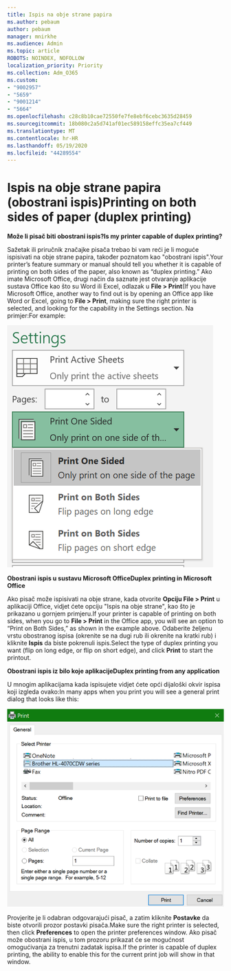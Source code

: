```yaml
---
title: Ispis na obje strane papira
ms.author: pebaum
author: pebaum
manager: mnirkhe
ms.audience: Admin
ms.topic: article
ROBOTS: NOINDEX, NOFOLLOW
localization_priority: Priority
ms.collection: Adm_O365
ms.custom:
- "9002957"
- "5659"
- "9001214"
- "5664"
ms.openlocfilehash: c28c8b10cae72550fe7fe8ebf6cebc3635d28459
ms.sourcegitcommit: 18b080c2a5d741af01ec589158effc35ea7cf449
ms.translationtype: MT
ms.contentlocale: hr-HR
ms.lasthandoff: 05/19/2020
ms.locfileid: "44289554"
---
```

# <a name="printing-on-both-sides-of-paper-duplex-printing"></a><span data-ttu-id="2e0f0-102">Ispis na obje strane papira (obostrani ispis)</span><span class="sxs-lookup"><span data-stu-id="2e0f0-102">Printing on both sides of paper (duplex printing)</span></span>

<span data-ttu-id="2e0f0-103">**Može li pisač biti obostrani ispis?**</span><span class="sxs-lookup"><span data-stu-id="2e0f0-103">**Is my printer capable of duplex printing?**</span></span>

<span data-ttu-id="2e0f0-104">Sažetak ili priručnik značajke pisača trebao bi vam reći je li moguće ispisivati na obje strane papira, također poznatom kao "obostrani ispis".</span><span class="sxs-lookup"><span data-stu-id="2e0f0-104">Your printer’s feature summary or manual should tell you whether it is capable of printing on both sides of the paper, also known as “duplex printing.”</span></span> <span data-ttu-id="2e0f0-105">Ako imate Microsoft Office, drugi način da saznate jest otvaranje aplikacije sustava Office kao što su Word ili Excel, odlazak u **File > Print**(</span><span class="sxs-lookup"><span data-stu-id="2e0f0-105">If you have Microsoft Office, another way to find out is by opening an Office app like Word or Excel, going to **File > Print**, making sure the right printer is selected, and looking for the capability in the Settings section.</span></span> <span data-ttu-id="2e0f0-106">Na primjer:</span><span class="sxs-lookup"><span data-stu-id="2e0f0-106">For example:</span></span> 

![Postavke pisača](media/print-settings.png)

<span data-ttu-id="2e0f0-108">**Obostrani ispis u sustavu Microsoft Office**</span><span class="sxs-lookup"><span data-stu-id="2e0f0-108">**Duplex printing in Microsoft Office**</span></span>

<span data-ttu-id="2e0f0-109">Ako pisač može ispisivati na obje strane, kada otvorite **Opciju File > Print** u aplikaciji Office, vidjet ćete opciju "Ispis na obje strane", kao što je prikazano u gornjem primjeru.</span><span class="sxs-lookup"><span data-stu-id="2e0f0-109">If your printer is capable of printing on both sides, when you go to **File > Print** in the Office app, you will see an option to “Print on Both Sides,” as shown in the example above.</span></span>  <span data-ttu-id="2e0f0-110">Odaberite željenu vrstu obostranog ispisa (okrenite se na dugi rub ili okrenite na kratki rub) i kliknite **Ispis** da biste pokrenuli ispis.</span><span class="sxs-lookup"><span data-stu-id="2e0f0-110">Select the type of duplex printing you want (flip on long edge, or flip on short edge), and click **Print** to start the printout.</span></span>

<span data-ttu-id="2e0f0-111">**Obostrani ispis iz bilo koje aplikacije**</span><span class="sxs-lookup"><span data-stu-id="2e0f0-111">**Duplex printing from any application**</span></span>

<span data-ttu-id="2e0f0-112">U mnogim aplikacijama kada ispisujete vidjet ćete opći dijaloški okvir ispisa koji izgleda ovako:</span><span class="sxs-lookup"><span data-stu-id="2e0f0-112">In many apps when you print you will see a general print dialog that looks like this:</span></span> 

![Dijaloški okvir Ispis](media/print-dialog.png)

<span data-ttu-id="2e0f0-114">Provjerite je li odabran odgovarajući pisač, a zatim kliknite **Postavke** da biste otvorili prozor postavki pisača.</span><span class="sxs-lookup"><span data-stu-id="2e0f0-114">Make sure the right printer is selected, then click **Preferences** to open the printer preferences window.</span></span> <span data-ttu-id="2e0f0-115">Ako pisač može obostrani ispis, u tom prozoru prikazat će se mogućnost omogućivanja za trenutni zadatak ispisa.</span><span class="sxs-lookup"><span data-stu-id="2e0f0-115">If the printer is capable of duplex printing, the ability to enable this for the current print job will show in that window.</span></span>

